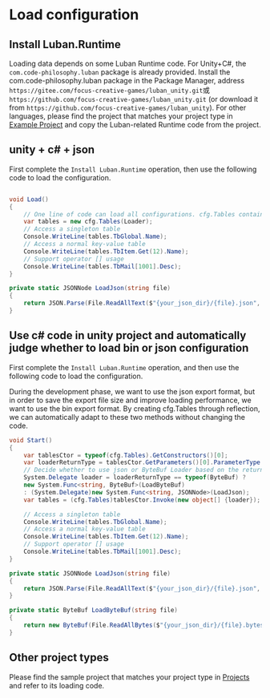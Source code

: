 # Load configuration

## Install Luban.Runtime

Loading data depends on some Luban Runtime code. For Unity+C#, the `com.code-philosophy.luban` package is already provided. Install the com.code-philosophy.luban package in the Package Manager, address `https://gitee.com/focus-creative-games/luban_unity.git`或`https://github.com/focus-creative-games/luban_unity.git` (or download it from `https://github.com/focus-creative-games/luban_unity`). For other languages, please find the project that matches your project type in [Example Project](https://github.com/focus-creative-games/luban_examples/tree/main/Projects) and copy the Luban-related Runtime code from the project.

## unity + c# + json

First complete the `Install Luban.Runtime` operation, then use the following code to load the configuration.

```csharp

void Load()
{
    // One line of code can load all configurations. cfg.Tables contains an instance field for all tables.
    var tables = new cfg.Tables(Loader);
    // Access a singleton table
    Console.WriteLine(tables.TbGlobal.Name);
    // Access a normal key-value table
    Console.WriteLine(tables.TbItem.Get(12).Name);
    // Support operator [] usage
    Console.WriteLine(tables.TbMail[1001].Desc);
}

private static JSONNode LoadJson(string file)
{
    return JSON.Parse(File.ReadAllText($"{your_json_dir}/{file}.json", System.Text.Encoding.UTF8));
}

```

## Use c# code in unity project and automatically judge whether to load bin or json configuration

First complete the `Install Luban.Runtime` operation, and then use the following code to load the configuration.

During the development phase, we want to use the json export format, but in order to save the export file size and improve loading performance, we want to use the bin export format. By creating cfg.Tables through reflection, we can automatically adapt to these two methods without changing the code.

```csharp
void Start()
{
    var tablesCtor = typeof(cfg.Tables).GetConstructors()[0];
    var loaderReturnType = tablesCtor.GetParameters()[0].ParameterType.GetGenericArguments()[1];
    // Decide whether to use json or ByteBuf Loader based on the return value type of the Loader of the constructor of cfg.Tables
    System.Delegate loader = loaderReturnType == typeof(ByteBuf) ?
    new System.Func<string, ByteBuf>(LoadByteBuf)
    : (System.Delegate)new System.Func<string, JSONNode>(LoadJson);
    var tables = (cfg.Tables)tablesCtor.Invoke(new object[] {loader});

    // Access a singleton table
    Console.WriteLine(tables.TbGlobal.Name);
    // Access a normal key-value table
    Console.WriteLine(tables.TbItem.Get(12).Name);
    // Support operator [] usage
    Console.WriteLine(tables.TbMail[1001].Desc);
}

private static JSONNode LoadJson(string file)
{
    return JSON.Parse(File.ReadAllText($"{your_json_dir}/{file}.json", System.Text.Encoding.UTF8));
}

private static ByteBuf LoadByteBuf(string file)
{
    return new ByteBuf(File.ReadAllBytes($"{your_json_dir}/{file}.bytes"));
}
```

## Other project types

Please find the sample project that matches your project type in [Projects](https://github.com/focus-creative-games/luban_examples/tree/main/Projects) and refer to its loading
code.